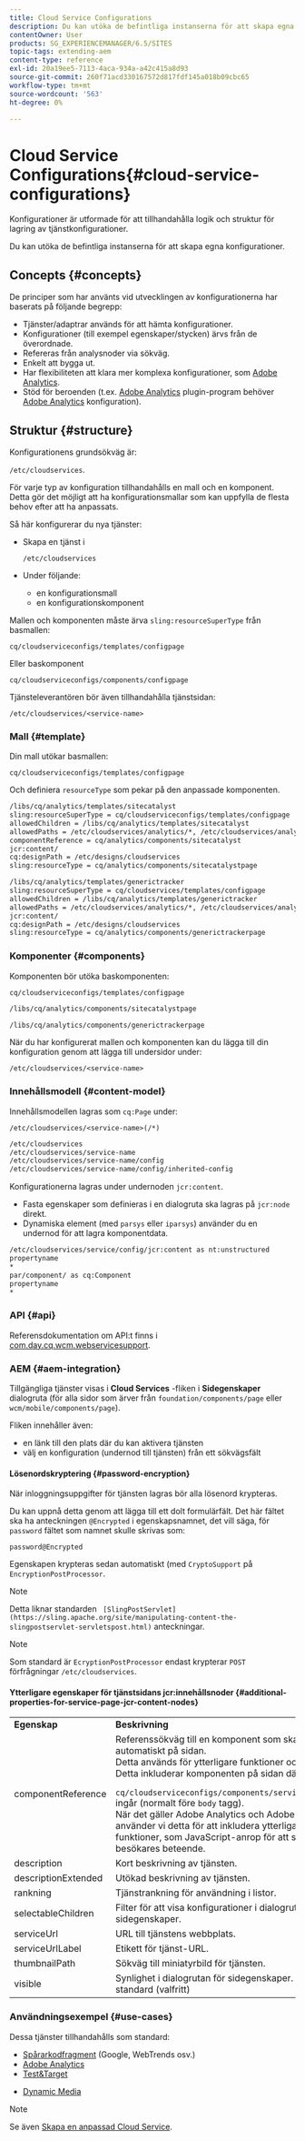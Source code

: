 ```yaml
---
title: Cloud Service Configurations
description: Du kan utöka de befintliga instanserna för att skapa egna konfigurationer
contentOwner: User
products: SG_EXPERIENCEMANAGER/6.5/SITES
topic-tags: extending-aem
content-type: reference
exl-id: 20a19ee5-7113-4aca-934a-a42c415a8d93
source-git-commit: 260f71acd330167572d817fdf145a018b09cbc65
workflow-type: tm+mt
source-wordcount: '563'
ht-degree: 0%

---
```


# Cloud Service Configurations{#cloud-service-configurations}

Konfigurationer är utformade för att tillhandahålla logik och struktur för lagring av tjänstkonfigurationer.

Du kan utöka de befintliga instanserna för att skapa egna konfigurationer.

## Concepts {#concepts}

De principer som har använts vid utvecklingen av konfigurationerna har baserats på följande begrepp:

* Tjänster/adaptrar används för att hämta konfigurationer.
* Konfigurationer (till exempel egenskaper/stycken) ärvs från de överordnade.
* Refereras från analysnoder via sökväg.
* Enkelt att bygga ut.
* Har flexibiliteten att klara mer komplexa konfigurationer, som [Adobe Analytics](/help/sites-administering/marketing-cloud.md#integrating-with-adobe-analytics).
* Stöd för beroenden (t.ex. [Adobe Analytics](/help/sites-administering/marketing-cloud.md#integrating-with-adobe-analytics) plugin-program behöver [Adobe Analytics](/help/sites-administering/marketing-cloud.md#integrating-with-adobe-analytics) konfiguration).

## Struktur {#structure}

Konfigurationens grundsökväg är:

`/etc/cloudservices`.

För varje typ av konfiguration tillhandahålls en mall och en komponent. Detta gör det möjligt att ha konfigurationsmallar som kan uppfylla de flesta behov efter att ha anpassats.

Så här konfigurerar du nya tjänster:

* Skapa en tjänst i

  `/etc/cloudservices`

* Under följande:

   * en konfigurationsmall
   * en konfigurationskomponent

Mallen och komponenten måste ärva `sling:resourceSuperType` från basmallen:

`cq/cloudserviceconfigs/templates/configpage`

Eller baskomponent

`cq/cloudserviceconfigs/components/configpage`

Tjänsteleverantören bör även tillhandahålla tjänstsidan:

`/etc/cloudservices/<service-name>`

### Mall {#template}

Din mall utökar basmallen:

`cq/cloudserviceconfigs/templates/configpage`

Och definiera `resourceType` som pekar på den anpassade komponenten.

```xml
/libs/cq/analytics/templates/sitecatalyst
sling:resourceSuperType = cq/cloudserviceconfigs/templates/configpage
allowedChildren = /libs/cq/analytics/templates/sitecatalyst
allowedPaths = /etc/cloudservices/analytics/*, /etc/cloudservices/analytics/.*
componentReference = cq/analytics/components/sitecatalyst
jcr:content/
cq:designPath = /etc/designs/cloudservices
sling:resourceType = cq/analytics/components/sitecatalystpage

/libs/cq/analytics/templates/generictracker
sling:resourceSuperType = cq/cloudservices/templates/configpage
allowedChildren = /libs/cq/analytics/templates/generictracker
allowedPaths = /etc/cloudservices/analytics/*, /etc/cloudservices/analytics/.*
jcr:content/
cq:designPath = /etc/designs/cloudservices
sling:resourceType = cq/analytics/components/generictrackerpage
```

### Komponenter {#components}

Komponenten bör utöka baskomponenten:

`cq/cloudserviceconfigs/templates/configpage`

```xml
/libs/cq/analytics/components/sitecatalystpage

/libs/cq/analytics/components/generictrackerpage
```

När du har konfigurerat mallen och komponenten kan du lägga till din konfiguration genom att lägga till undersidor under:

`/etc/cloudservices/<service-name>`

### Innehållsmodell {#content-model}

Innehållsmodellen lagras som `cq:Page` under:

`/etc/cloudservices/<service-name>(/*)`

```xml
/etc/cloudservices
/etc/cloudservices/service-name
/etc/cloudservices/service-name/config
/etc/cloudservices/service-name/config/inherited-config
```

Konfigurationerna lagras under undernoden `jcr:content`.

* Fasta egenskaper som definieras i en dialogruta ska lagras på `jcr:node` direkt.
* Dynamiska element (med `parsys` eller `iparsys`) använder du en undernod för att lagra komponentdata.

```xml
/etc/cloudservices/service/config/jcr:content as nt:unstructured
propertyname
*
par/component/ as cq:Component
propertyname
*
```

### API {#api}

Referensdokumentation om API:t finns i [com.day.cq.wcm.webservicesupport](https://developer.adobe.com/experience-manager/reference-materials/6-5/javadoc/com/day/cq/wcm/webservicesupport/package-summary.html).

### AEM {#aem-integration}

Tillgängliga tjänster visas i **Cloud Services** -fliken i **Sidegenskaper** dialogruta (för alla sidor som ärver från `foundation/components/page` eller `wcm/mobile/components/page`).

Fliken innehåller även:

* en länk till den plats där du kan aktivera tjänsten
* välj en konfiguration (undernod till tjänsten) från ett sökvägsfält

#### Lösenordskryptering {#password-encryption}

När inloggningsuppgifter för tjänsten lagras bör alla lösenord krypteras.

Du kan uppnå detta genom att lägga till ett dolt formulärfält. Det här fältet ska ha anteckningen `@Encrypted` i egenskapsnamnet, det vill säga, för `password` fältet som namnet skulle skrivas som:

`password@Encrypted`

Egenskapen krypteras sedan automatiskt (med `CryptoSupport` på `EncryptionPostProcessor`.

>[!NOTE]
>
>Detta liknar standarden ` [SlingPostServlet](https://sling.apache.org/site/manipulating-content-the-slingpostservlet-servletspost.html)` anteckningar.

>[!NOTE]
>
>Som standard är `EcryptionPostProcessor` endast krypterar `POST` förfrågningar `/etc/cloudservices`.

#### Ytterligare egenskaper för tjänstsidans jcr:innehållsnoder {#additional-properties-for-service-page-jcr-content-nodes}

<table>
 <tbody>
  <tr>
   <td><strong>Egenskap</strong></td>
   <td><strong>Beskrivning</strong></td>
  </tr>
  <tr>
   <td>componentReference</td>
   <td>Referenssökväg till en komponent som ska inkluderas automatiskt på sidan.<br /> Detta används för ytterligare funktioner och JS-tillägg.<br /> Detta inkluderar komponenten på sidan där<br /> <code> cq/cloudserviceconfigs/components/servicecomponents</code><br /> ingår (normalt före <code>body</code> tagg).<br /> När det gäller Adobe Analytics och Adobe Target använder vi detta för att inkludera ytterligare funktioner, som JavaScript-anrop för att spåra besökares beteende.</td>
  </tr>
  <tr>
   <td>description</td>
   <td>Kort beskrivning av tjänsten.<br /> </td>
  </tr>
  <tr>
   <td>descriptionExtended</td>
   <td>Utökad beskrivning av tjänsten.</td>
  </tr>
  <tr>
   <td>rankning</td>
   <td>Tjänstrankning för användning i listor.</td>
  </tr>
  <tr>
   <td>selectableChildren</td>
   <td>Filter för att visa konfigurationer i dialogrutan för sidegenskaper.</td>
  </tr>
  <tr>
   <td>serviceUrl</td>
   <td>URL till tjänstens webbplats.</td>
  </tr>
  <tr>
   <td>serviceUrlLabel</td>
   <td>Etikett för tjänst-URL.</td>
  </tr>
  <tr>
   <td>thumbnailPath</td>
   <td>Sökväg till miniatyrbild för tjänsten.</td>
  </tr>
  <tr>
   <td>visible</td>
   <td>Synlighet i dialogrutan för sidegenskaper. visas som standard (valfritt)</td>
  </tr>
 </tbody>
</table>

### Användningsexempel {#use-cases}

Dessa tjänster tillhandahålls som standard:

* [Spårarkodfragment](/help/sites-administering/external-providers.md) (Google, WebTrends osv.)
* [Adobe Analytics](/help/sites-administering/marketing-cloud.md#integrating-with-adobe-analytics)
* [Test&amp;Target](/help/sites-administering/marketing-cloud.md#integrating-with-adobe-target)
<!-- Search&Promote is end of life as of September 1, 2022 * [Search&Promote](/help/sites-administering/marketing-cloud.md#integrating-with-search-promote) -->
* [Dynamic Media](/help/sites-administering/marketing-cloud.md#integrating-with-scene)

>[!NOTE]
>
>Se även [Skapa en anpassad Cloud Service](/help/sites-developing/extending-cloud-config-custom-cloud.md).
